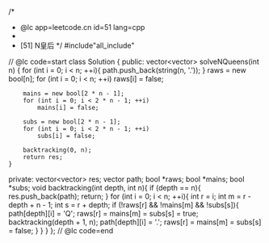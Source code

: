 /*
 * @lc app=leetcode.cn id=51 lang=cpp
 *
 * [51] N皇后
 */
#include"all_include"

// @lc code=start
class Solution {
public:
    vector<vector<string>> solveNQueens(int n) {
        for (int i = 0; i < n; ++i){
            path.push_back(string(n, '.'));
        }
        raws = new bool[n];
        for (int i = 0; i < n; ++i)
            raws[i] = false;

        mains = new bool[2 * n - 1];
        for (int i = 0; i < 2 * n - 1; ++i)
            mains[i] = false;

        subs = new bool[2 * n - 1];
        for (int i = 0; i < 2 * n - 1; ++i)
            subs[i] = false;

        backtracking(0, n);
        return res;
    }
private:
    vector<vector<string>> res;
    vector<string> path;
    bool *raws;
    bool *mains;
    bool *subs;
    void backtracking(int depth, int n){
        if (depth == n){
            res.push_back(path);
            return;
        }
        for (int i = 0; i < n; ++i){
            int r = i;
            int m = r - depth + n - 1;
            int s = r + depth;
            if (!raws[r] && !mains[m] && !subs[s]){
                path[depth][i] = 'Q';
                raws[r] = mains[m] = subs[s] = true;
                backtracking(depth + 1, n);
                path[depth][i] = '.';
                raws[r] = mains[m] = subs[s] = false;
            }
        }
    }
};
// @lc code=end

